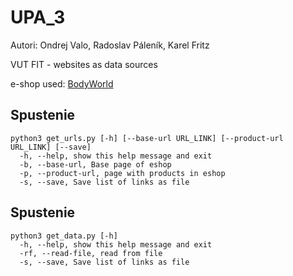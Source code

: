 # UPA_3
Autori: Ondrej Valo, Radoslav Páleník, Karel Fritz

VUT FIT - websites as data sources

e-shop used:
[BodyWorld](https://www.bodyworld.eu/cz/en/performance-c523)


## Spustenie
``` 
python3 get_urls.py [-h] [--base-url URL_LINK] [--product-url URL_LINK] [--save]
  -h, --help, show this help message and exit
  -b, --base-url, Base page of eshop
  -p, --product-url, page with products in eshop
  -s, --save, Save list of links as file
```

## Spustenie
``` 
python3 get_data.py [-h]
  -h, --help, show this help message and exit
  -rf, --read-file, read from file
  -s, --save, Save list of links as file
```